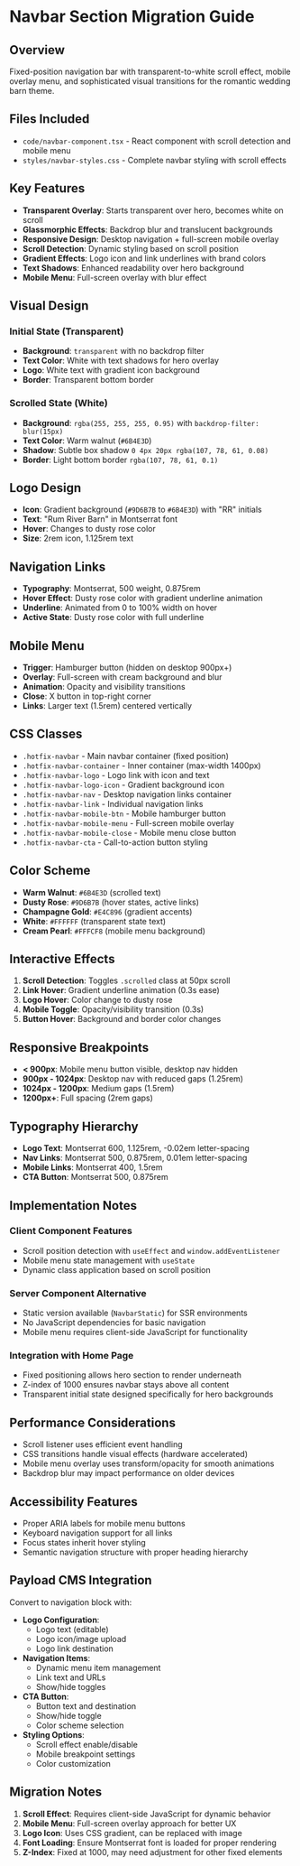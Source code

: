# Navbar Section Migration Guide

## Overview
Fixed-position navigation bar with transparent-to-white scroll effect, mobile overlay menu, and sophisticated visual transitions for the romantic wedding barn theme.

## Files Included
- `code/navbar-component.tsx` - React component with scroll detection and mobile menu
- `styles/navbar-styles.css` - Complete navbar styling with scroll effects

## Key Features
- **Transparent Overlay**: Starts transparent over hero, becomes white on scroll
- **Glassmorphic Effects**: Backdrop blur and translucent backgrounds
- **Responsive Design**: Desktop navigation + full-screen mobile overlay
- **Scroll Detection**: Dynamic styling based on scroll position
- **Gradient Effects**: Logo icon and link underlines with brand colors
- **Text Shadows**: Enhanced readability over hero background
- **Mobile Menu**: Full-screen overlay with blur effect

## Visual Design

### Initial State (Transparent)
- **Background**: `transparent` with no backdrop filter
- **Text Color**: White with text shadows for hero overlay
- **Logo**: White text with gradient icon background
- **Border**: Transparent bottom border

### Scrolled State (White)
- **Background**: `rgba(255, 255, 255, 0.95)` with `backdrop-filter: blur(15px)`
- **Text Color**: Warm walnut (`#6B4E3D`)
- **Shadow**: Subtle box shadow `0 4px 20px rgba(107, 78, 61, 0.08)`
- **Border**: Light bottom border `rgba(107, 78, 61, 0.1)`

## Logo Design
- **Icon**: Gradient background (`#9D6B7B` to `#6B4E3D`) with "RR" initials
- **Text**: "Rum River Barn" in Montserrat font
- **Hover**: Changes to dusty rose color
- **Size**: 2rem icon, 1.125rem text

## Navigation Links
- **Typography**: Montserrat, 500 weight, 0.875rem
- **Hover Effect**: Dusty rose color with gradient underline animation
- **Underline**: Animated from 0 to 100% width on hover
- **Active State**: Dusty rose color with full underline

## Mobile Menu
- **Trigger**: Hamburger button (hidden on desktop 900px+)
- **Overlay**: Full-screen with cream background and blur
- **Animation**: Opacity and visibility transitions
- **Close**: X button in top-right corner
- **Links**: Larger text (1.5rem) centered vertically

## CSS Classes
- `.hotfix-navbar` - Main navbar container (fixed position)
- `.hotfix-navbar-container` - Inner container (max-width 1400px)
- `.hotfix-navbar-logo` - Logo link with icon and text
- `.hotfix-navbar-logo-icon` - Gradient background icon
- `.hotfix-navbar-nav` - Desktop navigation links container
- `.hotfix-navbar-link` - Individual navigation links
- `.hotfix-navbar-mobile-btn` - Mobile hamburger button
- `.hotfix-navbar-mobile-menu` - Full-screen mobile overlay
- `.hotfix-navbar-mobile-close` - Mobile menu close button
- `.hotfix-navbar-cta` - Call-to-action button styling

## Color Scheme
- **Warm Walnut**: `#6B4E3D` (scrolled text)
- **Dusty Rose**: `#9D6B7B` (hover states, active links)
- **Champagne Gold**: `#E4C896` (gradient accents)
- **White**: `#FFFFFF` (transparent state text)
- **Cream Pearl**: `#FFFCF8` (mobile menu background)

## Interactive Effects
1. **Scroll Detection**: Toggles `.scrolled` class at 50px scroll
2. **Link Hover**: Gradient underline animation (0.3s ease)
3. **Logo Hover**: Color change to dusty rose
4. **Mobile Toggle**: Opacity/visibility transition (0.3s)
5. **Button Hover**: Background and border color changes

## Responsive Breakpoints
- **< 900px**: Mobile menu button visible, desktop nav hidden
- **900px - 1024px**: Desktop nav with reduced gaps (1.25rem)
- **1024px - 1200px**: Medium gaps (1.5rem)
- **1200px+**: Full spacing (2rem gaps)

## Typography Hierarchy
- **Logo Text**: Montserrat 600, 1.125rem, -0.02em letter-spacing
- **Nav Links**: Montserrat 500, 0.875rem, 0.01em letter-spacing
- **Mobile Links**: Montserrat 400, 1.5rem
- **CTA Button**: Montserrat 500, 0.875rem

## Implementation Notes

### Client Component Features
- Scroll position detection with `useEffect` and `window.addEventListener`
- Mobile menu state management with `useState`
- Dynamic class application based on scroll position

### Server Component Alternative
- Static version available (`NavbarStatic`) for SSR environments
- No JavaScript dependencies for basic navigation
- Mobile menu requires client-side JavaScript for functionality

### Integration with Home Page
- Fixed positioning allows hero section to render underneath
- Z-index of 1000 ensures navbar stays above all content
- Transparent initial state designed specifically for hero backgrounds

## Performance Considerations
- Scroll listener uses efficient event handling
- CSS transitions handle visual effects (hardware accelerated)
- Mobile menu overlay uses transform/opacity for smooth animations
- Backdrop blur may impact performance on older devices

## Accessibility Features
- Proper ARIA labels for mobile menu buttons
- Keyboard navigation support for all links
- Focus states inherit hover styling
- Semantic navigation structure with proper heading hierarchy

## Payload CMS Integration
Convert to navigation block with:
- **Logo Configuration**:
  - Logo text (editable)
  - Logo icon/image upload
  - Logo link destination
- **Navigation Items**:
  - Dynamic menu item management
  - Link text and URLs
  - Show/hide toggles
- **CTA Button**:
  - Button text and destination
  - Show/hide toggle
  - Color scheme selection
- **Styling Options**:
  - Scroll effect enable/disable
  - Mobile breakpoint settings
  - Color customization

## Migration Notes
1. **Scroll Effect**: Requires client-side JavaScript for dynamic behavior
2. **Mobile Menu**: Full-screen overlay approach for better UX
3. **Logo Icon**: Uses CSS gradient, can be replaced with image
4. **Font Loading**: Ensure Montserrat font is loaded for proper rendering
5. **Z-Index**: Fixed at 1000, may need adjustment for other fixed elements